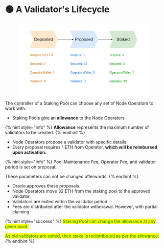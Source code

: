 # 🟢 A Validator's Lifecycle

<figure><img src="../.gitbook/assets/lifecycle.png" alt=""><figcaption></figcaption></figure>

The controller of a Staking Pool can choose any set of Node Operators to work with.

* Staking Pools give an **allowance** to the Node Operators.&#x20;

{% hint style="info" %}
**Allowance** represents the maximum number of validators to be created.
{% endhint %}

* Node Operators propose a validator with specific details.
* Every proposal requires 1 ETH from Operator, **which will be reimbursed upon activation.**

{% hint style="info" %}
Pool Maintenance Fee, Operator Fee, and validator period is set on proposal.&#x20;

These parameters can not be changed afterwards.
{% endhint %}

* Oracle approves these proposals.
* Node Operators move 32 ETH from the staking pool to the approved validator.
* Validators are exited within the validator period.
* Fees are distributed after the validator withdrawal. However, with partial claiming

{% hint style="success" %}
<mark style="color:green;">Staking Pool can change the allowance at any given point.</mark>&#x20;

<mark style="color:green;">As old validators are exited, their stake is redistributed as per the allowance.</mark>
{% endhint %}

